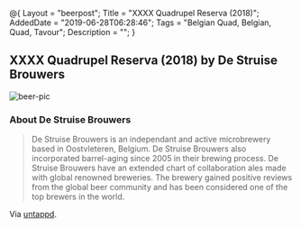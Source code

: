 @{
 Layout = "beerpost";
 Title = "XXXX Quadrupel Reserva (2018)";
 AddedDate = "2019-06-28T06:28:46";
 Tags = "Belgian Quad, Belgian, Quad, Tavour";
 Description = "";
 }
 

## XXXX Quadrupel Reserva (2018) by De Struise Brouwers

![beer-pic]

### About De Struise Brouwers

> De Struise Brouwers is an independant and active microbrewery based in Oostvleteren, Belgium. De Struise Brouwers also incorporated barrel-aging since 2005 in their brewing process. De Struise Brouwers have an extended chart of collaboration ales made with global renowned breweries. The brewery gained positive reviews from the global beer community and has been considered one of the top brewers in the world.

Via [untappd][untappd-url].

[untappd-url]: <https://untappd.com//struise>
[beer-pic]: https://jasonpowley.com/assets/img/2019-06-28-xxxx-quadrupel-reserva-2018.jpeg "XXXX Quadrupel Reserva (2018) by De Struise Brouwers"
